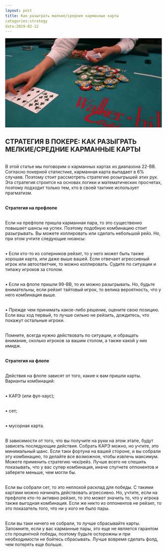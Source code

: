 ```yaml
---
layout: post
title: Как разыграть малкие/средние карманные карты
categories:strategy
date:2019-02-12
---
```

<img src="/images/fulls/1na1.jpg" class="fit image">

## СТРАТЕГИЯ В ПОКЕРЕ: КАК РАЗЫГРАТЬ МЕЛКИЕ/СРЕДНИЕ КАРМАННЫЕ КАРТЫ

<br>В этой статье мы поговорим о карманных картах из диапазона 22-ВВ. Согласно покерной статистике, карманная карта выпадает в 6% случаев. Поэтому стоит рассмотреть стратегию розыгрышей этих рук. Эта стратегия строится на основах логики и математических просчетах, поэтому подходит только тем, кто в своей тактике использует прагматизм. 

<br><strong>Стратегия на префлопе</strong>

<br>Если на префлопе пришла карманная пара, то это существенно повышает шансы на успех. Поэтому подобную комбинацию стоит разыгрывать. Вы можете коллировать или сделать небольшой рейз. Но, при этом учтите следующие нюансы:

<br>•	Если кто-то из соперников рейзит, то у него может быть также хорошая карта, или даже выше вашей. Если отвечает агрессивный игрок или автоответчик, то можно коллировать. Судите по ситуации и типажу игроков за столом.

<br>•	Если на флопе пришли 99-ВВ, то их можно разыгрывать. Но, будьте внимательны, если рейзит тайтовый игрок, то велика вероятность, что у него комбинация выше.

<br>•	Прежде чем принимать какое-либо решение, оцените свою позицию. Если ваш ход первый, то лучше сильно не рейзить, дождитесь, что покажут остальные игроки.

<br>Помните, всегда нужно действовать по ситуации, и обращать внимание, сколько игроков за вашим столом, а также какой у них имидж.

<br><strong>Стратегия на флопе</strong>

<br>Действия на флопе зависят от того, какие к вам пришли карты. Варианты комбинаций:

<br>•	КАРЭ (или фул-хаус);

<br>•	сет;

<br>•	мусорная карта.

<br>В зависимости от того, что вы получите на руки на этом этапе, будут зависеть последующие действия. Собрать КАРЭ можно, но учтите, это минимальный шанс. Если таки фортуна на вашей стороне, и вы собрали эту комбинацию, то делайте все возможное, чтобы извлечь максимум. Можете применить стратегию чек/рейз. Лучше всего не спешить показывать, что у вас супер комбинация, иначе спугнете оппонентов и заберете меньше, чем могли бы.

<br>Если вы собрали сет, то это неплохой расклад для победы. С такими картами можно начинать действовать агрессивно. Но, учтите, если на префлопе кто-то активно рейзил, то это может значить то, что у игрока также выгодная комбинация. Если же никто из оппонентов не рейзил, то это показатель того, что ни у кого не было пары. 

<br>Если вы таки ничего не собрали, то лучше сбрасывайте карты. Запомните, если у вас карманные пары, это еще не является гарантом сто процентной победы, поэтому будьте осторожны и при необходимости не бойтесь сбрасывать. Лучше вовремя сделать фолд, чем потерять еще больше. 
